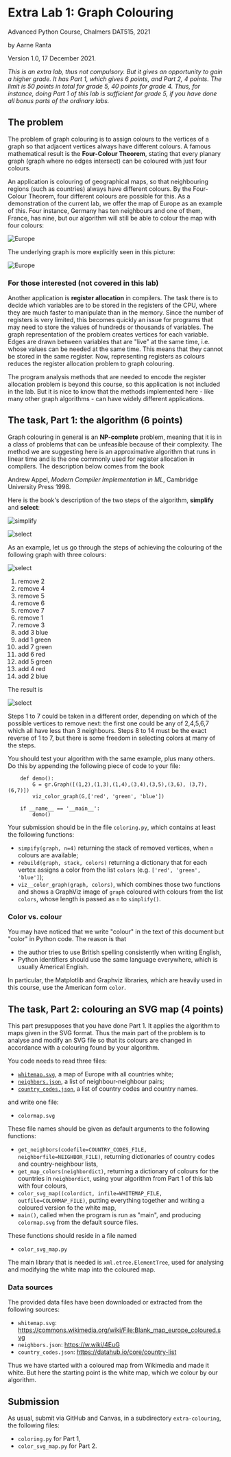 # Extra Lab 1: Graph Colouring

Advanced Python Course, Chalmers DAT515, 2021

by Aarne Ranta

Version 1.0, 17 December 2021.

*This is an extra lab, thus not compulsory.*
*But it gives an opportunity to gain a higher grade.*
*It has Part 1, which gives 6 points, and Part 2, 4 points.*
*The limit is 50 points in total for grade 5, 40 points for grade 4.* 
*Thus, for instance, doing Part 1 of this lab is sufficient for grade 5, if you have done all bonus parts of the ordinary labs.*



## The problem

The problem of graph colouring is to assign colours to the vertices of a graph so that adjacent vertices always have different colours.
A famous mathematical result is the **Four-Colour Theorem**, stating that every planary graph (graph where no edges intersect) can be coloured with just four colours.

An application is colouring of geographical maps, so that neighbouring regions (such as countries) always have different colours.
By the Four-Colour Theorem, four different colours are possible for this.
As a demonstration of the current lab, we offer the map of Europe as an example of this.
Four instance, Germany has ten neighbours and one of them, France, has nine, but our algorithm will still be able to colour the map with four colours:

![Europe](files/colormap.png)

The underlying graph is more explicitly seen in this picture:

![Europe](files/colorgraph.png)

### For those interested (not covered in this lab)

Another application is **register allocation** in compilers.
The task there is to decide which variables are to be stored in the registers of the CPU, where they are much faster to manipulate than in the memory.
Since the number of registers is very limited, this becomes quickly an issue for programs that may need to store the values of hundreds or thousands of variables.
The graph representation of the problem creates vertices for each variable.
Edges are drawn between variables that are "live" at the same time, i.e. whose values can be needed at the same time.
This means that they cannot be stored in the same register.
Now, representing registers as colours reduces the register allocation problem to graph colouring.

The program analysis methods that are needed to encode the register allocation problem is beyond this course, so this application is not included in the lab.
But it is nice to know that the methods implemented here - like many other graph algorithms - can have widely different applications.


## The task, Part 1: the algorithm (6 points)

Graph colouring in general is an **NP-complete** problem, meaning that it is in a class of problems that can be unfeasible because of their complexity.
The method we are suggesting here is an approximative algorithm that runs in linear time and is the one commonly used for register allocation in compilers.
The description below comes from the book

Andrew Appel, *Modern Compiler Implementation in ML*, Cambridge University Press 1998.

Here is the book's description of the two steps of the algorithm, **simplify** and **select**:

![simplify](files/simplify.png)

![select](files/select.png)

As an example, let us go through the steps of achieving the colouring of the following graph with three colours:

![select](files/uncolored.png)

1. remove 2
2. remove 4
3. remove 5
4. remove 6
5. remove 7
6. remove 1
7. remove 3
8. add 3 blue
9. add 1 green
10. add 7 green
11. add 6 red
12. add 5 green
13. add 4 red
14. add 2 blue

The result is

![select](files/colored.png)

Steps 1 to 7 could be taken in a different order, depending on
which of the possible vertices to remove next: the first one could be any of 2,4,5,6,7 which all have less than 3 neighbours.
Steps 8 to 14 must be the exact reverse of 1 to 7, but there is some freedom in selecting colors at many of the steps.

You should test your algorithm with the same example, plus many others.
Do this by appending the following piece of code to your file:
```
    def demo():
        G = gr.Graph([(1,2),(1,3),(1,4),(3,4),(3,5),(3,6), (3,7), (6,7)])
        viz_color_graph(G,['red', 'green', 'blue'])

    if __name__ == '__main__':
        demo()
```
Your submission should be in the file `coloring.py`, which contains at least the following functions:

- `simpify(graph, n=4)` returning the stack of removed vertices, when `n` colours are available;
- `rebuild(graph, stack, colors)` returning a dictionary that for each vertex assigns a color from the list `colors` (e.g. `['red', 'green', 'blue']`);
- `viz__color_graph(graph, colors)`, which combines those two functions and shows a GraphViz image of `graph` coloured with colours from the list `colors`, whose length is passed as `n` to `simplify()`.


### Color vs. colour

You may have noticed that we write "colour" in the text of this document but "color" in Python code.
The reason is that

- the author tries to use British spelling consistently when writing English,
- Python identifiers should use the same language everywhere, which is usually Americal English.

In particular, the Matplotlib and Graphviz libraries, which are heavily used in this course, use the American form `color`.



## The task, Part 2: colouring an SVG map (4 points)

This part presupposes that you have done Part 1.
It applies the algorithm to maps given in the SVG format.
Thus the main part of the problem is to analyse and modify an SVG file so that its colours are changed in accordance with a colouring found by your algorithm.

You code needs to read three files:

- [`whitemap.svg`](file/whitemap.svg), a map of Europe with all countries white;
- [`neighbors.json`](neighbors.json), a list of neighbour-neighbour pairs;
- [`country_codes.json`](file/country_codes.json), a list of country codes and country names.

and write one file:

- `colormap.svg`

These file names should be given as default arguments to the following functions:

- `get_neighbors(codefile=COUNTRY_CODES_FILE, neighborfile=NEIGHBOR_FILE)`, returning dictionaries of country codes and country-neighbour lists,
- `get_map_colors(neighbordict)`, returning a dictionary of colours for the countries in `neighbordict`, using your algorithm from Part 1 of this lab with four colours,
- `color_svg_map((colordict, infile=WHITEMAP_FILE, outfile=COLORMAP_FILE)`, putting everything together and writing a coloured version fo the white map,
- `main()`, called when the program is run as "main", and producing `colormap.svg` from the default source files.

These functions should reside in a file named

- `color_svg_map.py`

The main library that is needed is `xml.etree.ElementTree`, used for analysing and modifying the white map into the coloured map.

### Data sources

The provided data files have been downloaded or extracted from the following sources:

- `whitemap.svg`: https://commons.wikimedia.org/wiki/File:Blank_map_europe_coloured.svg
- `neighbors.json`: https://w.wiki/4EuG
- `country_codes.json`: https://datahub.io/core/country-list

Thus we have started with a coloured map from Wikimedia and made it white.
But here the starting point is the white map, which we colour by our algorithm.


## Submission

As usual, submit via GitHub and Canvas, in a subdirectory `extra-colouring`, the following files:

- `coloring.py` for Part 1,
- `color_svg_map.py` for Part 2.

